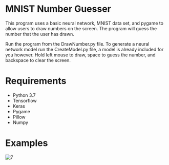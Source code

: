 # MNIST Number Guesser
This program uses a basic neural network, MNIST data set, and pygame to allow users to draw numbers on the screen. The program will guess the number that the user has drawn.

Run the program from the DrawNumber.py file. To generate a neural network model run the CreateModel.py file, a model is already included for you however. Hold left mouse to draw, space to guess the number, and backspace to clear the screen.

# Requirements
* Python 3.7
* Tensorflow
* Keras
* Pygame
* Pillow
* Numpy

# Examples
![7](https://user-images.githubusercontent.com/61170058/81759919-077e2680-9494-11ea-88c0-eaf12ccbf550.png)



